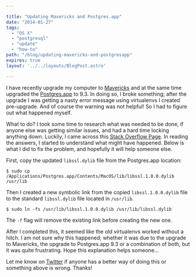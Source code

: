 ```yaml
---

title: "Updating Mavericks and Postgres.app"
date: "2014-01-27"
tags:
  - "OS X"
  - "postgresql"
  - "update"
  - "how-to"
path: "/blog/updating-mavericks-and-postgresapp"
expires: true
layout: '../../layouts/BlogPost.astro'

---
```


I have recently upgrade my computer to [Mavericks](http://www.apple.com/osx/) and at the same time upgraded the [Postgres.app](http://www.postgresapp.com/) to 9.3. In doing so, I broke something; after the upgrade I was getting a nasty error message using virtualenvs I created pre-upgrade. And of course the warning was not helpful! So I had to figure out what happened myself.

What to do? I took some time to research what was needed to be done, if anyone else was getting similar issues, and had a hard time locking anything down.  Luckily, I came across this [Stack Overflow Page](http://stackoverflow.com/questions/11538249/python-pip-install-psycopg2-install-error). In reading the answers, I started to understand what might have happened. Below is what I did to fix the problem, and hopefully it will help someone else.

First, copy the updated `libssl.dylib` file from the Postgres.app location:

    $ sudo cp /Applications/Postgres.app/Contents/MacOS/lib/libssl.1.0.0.dylib /usr/lib

Then I created a new symbolic link from the copied `libssl.1.0.0.dylib` file to the standard `libssl.dylib` file located in `/usr/lib`.

    $ sudo ln -fs /usr/lib/libssl.1.0.0.dylib /usr/lib/libssl.dylib

The `-f` flag will remove the existing link before creating the new one.

After I completed this, it seemed like the old virtualenvs worked without a hitch. I am not sure why this happened; whether it was due to the upgrade to Mavericks, the upgrade to Postgres.app 9.3 or a combination of both, but it was quite frustrating. Hope this explanation helps someone...

Let me know on [Twitter](https://twitter.com/joshfinnie) if anyone has a better way of doing this or something above is wrong. Thanks!
